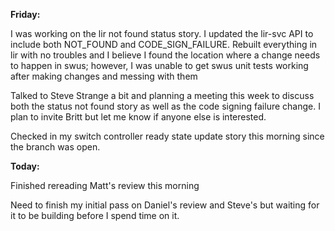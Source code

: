 **Friday:**

I was working on the lir not found status story. I updated the lir-svc API to include both NOT_FOUND and CODE_SIGN_FAILURE. Rebuilt everything in lir with no troubles and I believe I found the location where a change needs to happen in swus; however, I was unable to get swus unit tests working after making changes and messing with them

Talked to Steve Strange a bit and planning a meeting this week to discuss both the status not found story as well as the code signing failure change. I plan to invite Britt but let me know if anyone else is interested.

Checked in my switch controller ready state update story this morning since the branch was open.


**Today:**

Finished rereading Matt's review this morning

Need to finish my initial pass on Daniel's review and Steve's but waiting for it to be building before I spend time on it.


